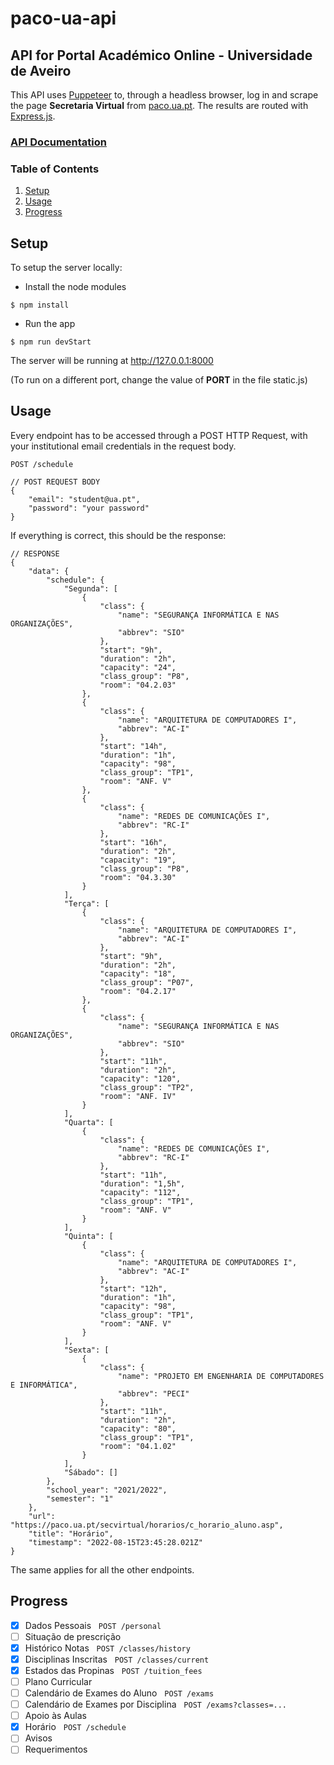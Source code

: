 # paco-ua-api
## API for Portal Académico Online - Universidade de Aveiro

This API uses [Puppeteer](https://pptr.dev/) to, through a headless browser, log in and scrape the page **Secretaria Virtual** from [paco.ua.pt](https://paco.ua.pt). The results are routed with [Express.js](https://expressjs.com/).

### [API Documentation](docs/README.md)

### Table of Contents
1. [Setup](#setup)
2. [Usage](#usage)
3. [Progress](#progress)

## Setup

To setup the server locally:

- Install the node modules
```
$ npm install
```

- Run the app
```
$ npm run devStart
```

The server will be running at http://127.0.0.1:8000

(To run on a different port, change the value of **PORT** in the file static.js)

## Usage
Every endpoint has to be accessed through a POST HTTP Request, with your institutional email credentials in the request body.

```POST /schedule```
```json5
// POST REQUEST BODY
{
    "email": "student@ua.pt",
    "password": "your password" 
}
```
If everything is correct, this should be the response:
```json5
// RESPONSE
{
    "data": {
        "schedule": {
            "Segunda": [
                {
                    "class": {
                        "name": "SEGURANÇA INFORMÁTICA E NAS ORGANIZAÇÕES",
                        "abbrev": "SIO"
                    },
                    "start": "9h",
                    "duration": "2h",
                    "capacity": "24",
                    "class_group": "P8",
                    "room": "04.2.03"
                },
                {
                    "class": {
                        "name": "ARQUITETURA DE COMPUTADORES I",
                        "abbrev": "AC-I"
                    },
                    "start": "14h",
                    "duration": "1h",
                    "capacity": "98",
                    "class_group": "TP1",
                    "room": "ANF. V"
                },
                {
                    "class": {
                        "name": "REDES DE COMUNICAÇÕES I",
                        "abbrev": "RC-I"
                    },
                    "start": "16h",
                    "duration": "2h",
                    "capacity": "19",
                    "class_group": "P8",
                    "room": "04.3.30"
                }
            ],
            "Terça": [
                {
                    "class": {
                        "name": "ARQUITETURA DE COMPUTADORES I",
                        "abbrev": "AC-I"
                    },
                    "start": "9h",
                    "duration": "2h",
                    "capacity": "18",
                    "class_group": "P07",
                    "room": "04.2.17"
                },
                {
                    "class": {
                        "name": "SEGURANÇA INFORMÁTICA E NAS ORGANIZAÇÕES",
                        "abbrev": "SIO"
                    },
                    "start": "11h",
                    "duration": "2h",
                    "capacity": "120",
                    "class_group": "TP2",
                    "room": "ANF. IV"
                }
            ],
            "Quarta": [
                {
                    "class": {
                        "name": "REDES DE COMUNICAÇÕES I",
                        "abbrev": "RC-I"
                    },
                    "start": "11h",
                    "duration": "1,5h",
                    "capacity": "112",
                    "class_group": "TP1",
                    "room": "ANF. V"
                }
            ],
            "Quinta": [
                {
                    "class": {
                        "name": "ARQUITETURA DE COMPUTADORES I",
                        "abbrev": "AC-I"
                    },
                    "start": "12h",
                    "duration": "1h",
                    "capacity": "98",
                    "class_group": "TP1",
                    "room": "ANF. V"
                }
            ],
            "Sexta": [
                {
                    "class": {
                        "name": "PROJETO EM ENGENHARIA DE COMPUTADORES E INFORMÁTICA",
                        "abbrev": "PECI"
                    },
                    "start": "11h",
                    "duration": "2h",
                    "capacity": "80",
                    "class_group": "TP1",
                    "room": "04.1.02"
                }
            ],
            "Sábado": []
        },
        "school_year": "2021/2022",
        "semester": "1"
    },
    "url": "https://paco.ua.pt/secvirtual/horarios/c_horario_aluno.asp",
    "title": "Horário",
    "timestamp": "2022-08-15T23:45:28.021Z"
}
```
The same applies for all the other endpoints.

## Progress
- [x] Dados Pessoais &nbsp;&nbsp;```POST /personal```  
- [ ] Situação de prescrição
- [x] Histórico Notas &nbsp;&nbsp;```POST /classes/history```
- [x] Disciplinas Inscritas &nbsp;&nbsp;```POST /classes/current```
- [x] Estados das Propinas &nbsp;&nbsp;```POST /tuition_fees```
- [ ] Plano Curricular 
- [ ] Calendário de Exames do Aluno &nbsp;&nbsp;```POST /exams```
- [ ] Calendário de Exames por Disciplina &nbsp;&nbsp;```POST /exams?classes=...```
- [ ] Apoio às Aulas
- [x] Horário &nbsp;&nbsp;```POST /schedule```
- [ ] Avisos
- [ ] Requerimentos
